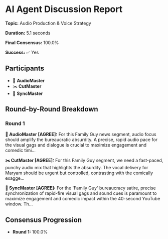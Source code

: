 # AI Agent Discussion Report

**Topic:** Audio Production & Voice Strategy

**Duration:** 5.1 seconds

**Final Consensus:** 100.0%

**Success:** ✅ Yes

## Participants

- 🎵 **AudioMaster**
- ✂️ **CutMaster**
- 🎯 **SyncMaster**

## Round-by-Round Breakdown

### Round 1

**🎵 AudioMaster [AGREE]:** For this Family Guy news segment, audio focus should amplify the bureaucratic absurdity. A precise, rapid audio pace for the visual gags and dialogue is crucial to maximize engagement and comedic timi...

**✂️ CutMaster [AGREE]:** For this Family Guy segment, we need a fast-paced, punchy audio mix that highlights the absurdity.  The vocal delivery for Maryam should be urgent but controlled, contrasting with the comically exagge...

**🎯 SyncMaster [AGREE]:** For the 'Family Guy' bureaucracy satire, precise synchronization of rapid-fire visual gags and sound cues is paramount to maximize engagement and comedic impact within the 40-second YouTube window. Th...

## Consensus Progression

- **Round 1:** 100.0%
